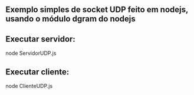Exemplo simples de socket UDP feito em nodejs, usando o módulo dgram do nodejs
------------------------------------------------------------------------------
Executar servidor: 
-------------------
node ServidorUDP.js

Executar cliente:
------------------
node ClienteUDP.js
